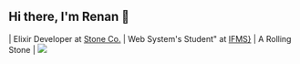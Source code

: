 
## Hi there, I'm Renan 👋
  | Elixir Developer at <a href="http://stone.com.br/">Stone Co.</a> | Web System's Student" at <a href="https://ifms.edu.br/">IFMS}</a> | A Rolling Stone |
  <img src="https://static01.nyt.com/images/2017/12/13/opinion/13disability/13disability-jumbo.gif" width="">   
